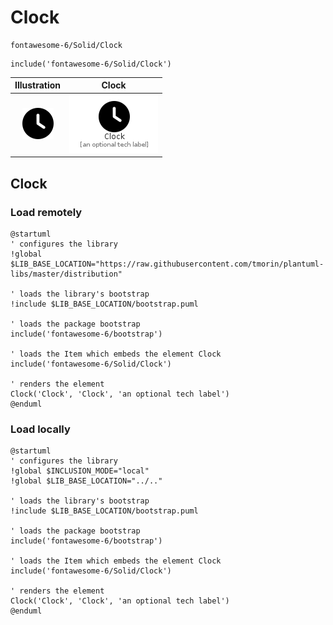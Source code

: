 # Clock


```text
fontawesome-6/Solid/Clock
```

```text
include('fontawesome-6/Solid/Clock')
```



| Illustration | Clock |
| :---: | :---: |
| ![illustration for Illustration](../../fontawesome-6/Solid/Clock.png) | ![illustration for Clock](../../fontawesome-6/Solid/Clock.Local.png) |




## Clock

### Load remotely
```plantuml
@startuml
' configures the library
!global $LIB_BASE_LOCATION="https://raw.githubusercontent.com/tmorin/plantuml-libs/master/distribution"

' loads the library's bootstrap
!include $LIB_BASE_LOCATION/bootstrap.puml

' loads the package bootstrap
include('fontawesome-6/bootstrap')

' loads the Item which embeds the element Clock
include('fontawesome-6/Solid/Clock')

' renders the element
Clock('Clock', 'Clock', 'an optional tech label')
@enduml
```

### Load locally
```plantuml
@startuml
' configures the library
!global $INCLUSION_MODE="local"
!global $LIB_BASE_LOCATION="../.."

' loads the library's bootstrap
!include $LIB_BASE_LOCATION/bootstrap.puml

' loads the package bootstrap
include('fontawesome-6/bootstrap')

' loads the Item which embeds the element Clock
include('fontawesome-6/Solid/Clock')

' renders the element
Clock('Clock', 'Clock', 'an optional tech label')
@enduml
```

